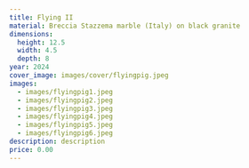 ```yaml
---
title: Flying II
material: Breccia Stazzema marble (Italy) on black granite
dimensions:
  height: 12.5
  width: 4.5
  depth: 8
year: 2024
cover_image: images/cover/flyingpig.jpeg
images:
  - images/flyingpig1.jpeg
  - images/flyingpig2.jpeg
  - images/flyingpig3.jpeg
  - images/flyingpig4.jpeg
  - images/flyingpig5.jpeg
  - images/flyingpig6.jpeg
description: description
price: 0.00
---
```

